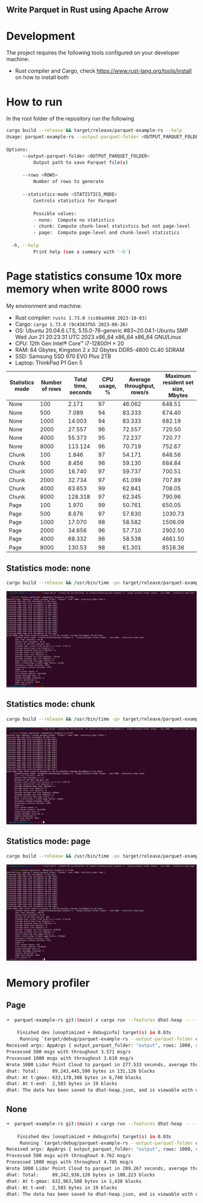 Write Parquet in Rust using Apache Arrow
------

# Development

The project requires the following tools configured on your developer machine:

- Rust compiler and Cargo, check https://www.rust-lang.org/tools/install on how to install both

# How to run

In the root folder of the repository run the following

```bash
cargo build --release && target/release/parquet-example-rs --help
Usage: parquet-example-rs --output-parquet-folder <OUTPUT_PARQUET_FOLDER> --rows <ROWS> --statistics-mode <STATISTICS_MODE>

Options:
      --output-parquet-folder <OUTPUT_PARQUET_FOLDER>
          Output path to save Parquet file(s)

      --rows <ROWS>
          Number of rows to generate

      --statistics-mode <STATISTICS_MODE>
          Controls statistics for Parquet

          Possible values:
          - none:  Compute no statistics
          - chunk: Compute chunk-level statistics but not page-level
          - page:  Compute page-level and chunk-level statistics

  -h, --help
          Print help (see a summary with '-h')
```

# Page statistics consume 10x more memory when write 8000 rows

My environment and machine:

- Rust compiler: `rustc 1.73.0 (cc66ad468 2023-10-03)`
- Cargo: `cargo 1.73.0 (9c4383fb5 2023-08-26)`
- OS: Ubuntu 20.04.6 LTS, 5.15.0-76-generic #83~20.04.1-Ubuntu SMP Wed Jun 21 20:23:31 UTC 2023 x86_64 x86_64 x86_64
  GNU/Linux
- CPU: 12th Gen Intel® Core™ i7-12800H × 20
- RAM: 64 Gbytes, Kingston 2 x 32 Gbytes DDR5-4800 CL40 SDRAM
- SSD: Samsung SSD 970 EVO Plus 2TB
- Laptop: ThinkPad P1 Gen 5

| Statistics mode | Number of rows | Total time, seconds | CPU usage, % | Average throughput, rows/s | Maximum resident set size, Mbytes |
|-----------------|----------------|---------------------|--------------|----------------------------|-----------------------------------|
| None            | 100            | 2.171               | 97           | 46.062                     | 648.51                            |
| None            | 500            | 7.089               | 94           | 83.333                     | 674.40                            |
| None            | 1000           | 14.003              | 94           | 83.333                     | 682.19                            |
| None            | 2000           | 27.557              | 96           | 72.557                     | 720.50                            |
| None            | 4000           | 55.373              | 95           | 72.237                     | 720.77                            |
| None            | 8000           | 113.124             | 96           | 70.719                     | 752.67                            |
| Chunk           | 100            | 1.846               | 97           | 54.171                     | 648.56                            |
| Chunk           | 500            | 8.456               | 96           | 59.130                     | 684.84                            |
| Chunk           | 1000           | 16.740              | 97           | 59.737                     | 700.51                            |
| Chunk           | 2000           | 32.734              | 97           | 61.099                     | 707.89                            |
| Chunk           | 4000           | 63.653              | 99           | 62.841                     | 708.05                            |
| Chunk           | 8000           | 128.318             | 97           | 62.345                     | 790.96                            |
| Page            | 100            | 1.970               | 99           | 50.761                     | 650.05                            |
| Page            | 500            | 8.676               | 97           | 57.630                     | 1030.73                           |
| Page            | 1000           | 17.070              | 98           | 58.582                     | 1506.09                           |
| Page            | 2000           | 34.656              | 96           | 57.710                     | 2902.50                           |
| Page            | 4000           | 68.332              | 98           | 58.538                     | 4661.50                           |
| Page            | 8000           | 130.53              | 98           | 61.301                     | 8516.36                           |

## Statistics mode: none

```bash
cargo build --release && /usr/bin/time -pv target/release/parquet-example-rs --output-parquet-folder output --rows 8000 --statistics-mode none
```

![none.png](doc/none.png)

## Statistics mode: chunk

```bash
cargo build --release && /usr/bin/time -pv target/release/parquet-example-rs --output-parquet-folder output --rows 8000 --statistics-mode chunk
```

![chunk.png](doc/chunk.png)

## Statistics mode: page

```bash
cargo build --release && /usr/bin/time -pv target/release/parquet-example-rs --output-parquet-folder output --rows 8000 --statistics-mode page
```

![page.png](doc/page.png)

# Memory profiler

## Page

```bash
➜  parquet-example-rs git:(main) ✗ cargo run --features dhat-heap -- --output-parquet-folder output --rows 1000 --statistics-mode page

    Finished dev [unoptimized + debuginfo] target(s) in 0.03s
     Running `target/debug/parquet-example-rs --output-parquet-folder output --rows 1000 --statistics-mode page`
Received args: AppArgs { output_parquet_folder: "output", rows: 1000, statistics_mode: Page }
Processed 500 msgs with throughout 3.571 msg/s
Processed 1000 msgs with throughout 3.610 msg/s
Wrote 1000 Lidar Point Cloud to parquet in 277.533 seconds, average throughput 3.603 msg/s
dhat: Total:     89,243,445,590 bytes in 131,126 blocks
dhat: At t-gmax: 633,170,308 bytes in 6,748 blocks
dhat: At t-end:  2,503 bytes in 19 blocks
dhat: The data has been saved to dhat-heap.json, and is viewable with dhat/dh_view.html
```

## None

```bash
➜  parquet-example-rs git:(main) ✗ cargo run --features dhat-heap -- --output-parquet-folder output --rows 1000 --statistics-mode none

    Finished dev [unoptimized + debuginfo] target(s) in 0.03s
     Running `target/debug/parquet-example-rs --output-parquet-folder output --rows 1000 --statistics-mode none`
Received args: AppArgs { output_parquet_folder: "output", rows: 1000, statistics_mode: None }
Processed 500 msgs with throughout 4.762 msg/s
Processed 1000 msgs with throughout 4.785 msg/s
Wrote 1000 Lidar Point Cloud to parquet in 209.267 seconds, average throughput 4.779 msg/s
dhat: Total:     89,242,936,120 bytes in 108,223 blocks
dhat: At t-gmax: 632,963,508 bytes in 1,438 blocks
dhat: At t-end:  2,503 bytes in 19 blocks
dhat: The data has been saved to dhat-heap.json, and is viewable with dhat/dh_view.html
```